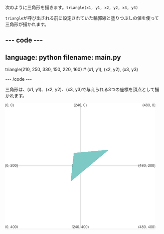 次のように三角形を描きます。`triangle(x1, y1, x2, y2, x3, y3)`

`triangle`が呼び出される前に設定されていた輪郭線と塗りつぶしの値を使って三角形が描かれます。

--- code ---
---
language: python
filename: main.py
---

  triangle(210, 250, 330, 150, 220, 160) # (x1, y1), (x2, y2), (x3, y3)

--- /code ---

三角形は、(x1, y1)、(x2, y2)、(x3, y3)で与えられる3つの座標を頂点として描かれます。

![コードからの座標を頂点とする三角形を示す出力領域。](images/example.png)

